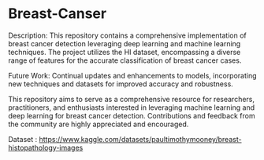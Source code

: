# Breast-Canser
Description:
This repository contains a comprehensive implementation of breast cancer detection leveraging deep learning and machine learning techniques. The project utilizes the HI dataset, encompassing a diverse range of features for the accurate classification of breast cancer cases.

Future Work:
Continual updates and enhancements to models, incorporating new techniques and datasets for improved accuracy and robustness.

This repository aims to serve as a comprehensive resource for researchers, practitioners, and enthusiasts interested in leveraging machine learning and deep learning for breast cancer detection. Contributions and feedback from the community are highly appreciated and encouraged.

Dataset : https://www.kaggle.com/datasets/paultimothymooney/breast-histopathology-images
